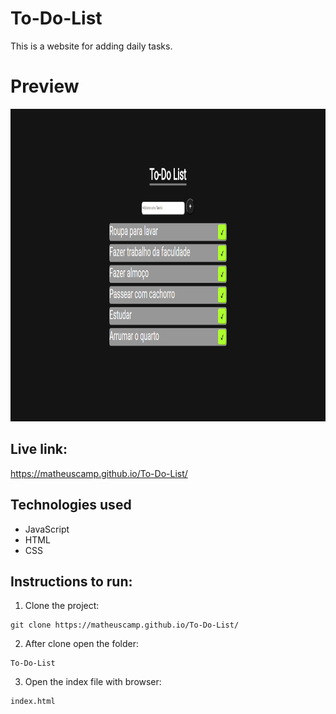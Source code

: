 # To-Do-List

This is a website for adding daily tasks.

# Preview

<img src="./imgs/preview-ToDoList.png" height="500"/>

## Live link:

https://matheuscamp.github.io/To-Do-List/

## Technologies used

- JavaScript
- HTML
- CSS

## Instructions to run:

1. Clone the project:

```
git clone https://matheuscamp.github.io/To-Do-List/
```

2. After clone open the folder:

```
To-Do-List
```

3. Open the index file with browser:

```
index.html
```
